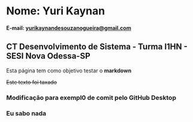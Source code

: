 # Nome: Yuri Kaynan

#### E-mail: yurikaynandesouzanogueira@gmail.com

## CT Desenvolvimento de Sistema - Turma I1HN - SESI Nova Odessa-SP

 Esta página tem como objetivo testar o **markdown**

~~Este texto foi taxado~~

### Modificação para exempl0 de comit pelo GitHub Desktop
### Eu sabo nada
